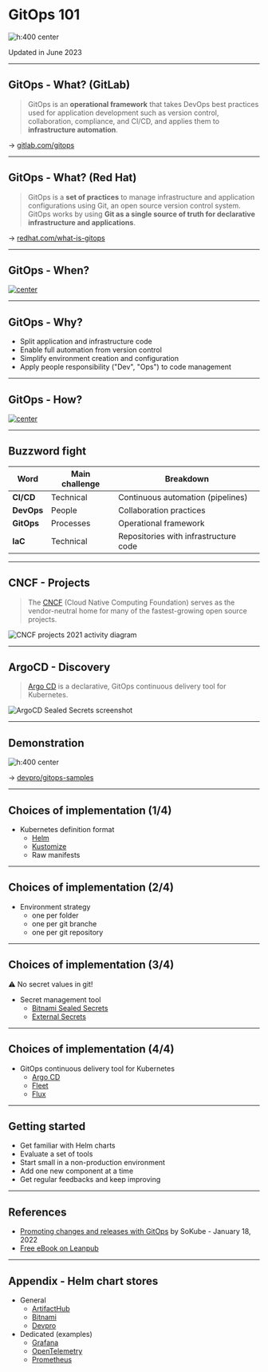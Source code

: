 <!--
paginate: false
-->

<style>
img[alt~="center"] {
  display: block;
  margin: 0 auto;
}
</style>

<!-- _class: lead -->

# GitOps 101

![h:400 center](./img/argocd.png)

Updated in June 2023

---

## GitOps - What? (GitLab)

> GitOps is an **operational framework** that takes DevOps best practices used for application development such as version control, collaboration, compliance, and CI/CD, and applies them to **infrastructure automation**.

→ [gitlab.com/gitops](https://about.gitlab.com/topics/gitops/)

---

## GitOps - What? (Red Hat)

> GitOps is a **set of practices** to manage infrastructure and application configurations using Git, an open source version control system.  
> GitOps works by using **Git as a single source of truth for declarative infrastructure and applications**.

→ [redhat.com/what-is-gitops](https://www.redhat.com/en/topics/devops/what-is-gitops)

---

## GitOps - When?

[![center](./img/Short-GitOps-Timeline-Light.png)](https://www.weave.works/technologies/gitops/)

---

## GitOps - Why?

* Split application and infrastructure code
* Enable full automation from version control
* Simplify environment creation and configuration
* Apply people responsibility ("Dev", "Ops") to code management

---

## GitOps - How?

[![center](./img/weaveworks-gitops_cd_pipeline.jpg)](https://www.weave.works/blog/gitops-high-velocity-cicd-for-kubernetes)

---

## Buzzword fight

Word       | Main challenge  | Breakdown
---------- | --------------- | -------------------------------------
**CI/CD**  | Technical       | Continuous automation (pipelines)
**DevOps** | People          | Collaboration practices
**GitOps** | Processes       | Operational framework
**IaC**    | Technical       | Repositories with infrastructure code

---

## CNCF - Projects

> The [CNCF](https://www.cncf.io/) (Cloud Native Computing Foundation) serves as the vendor-neutral home for many of the fastest-growing open source projects.

![CNCF projects 2021 activity diagram](./img/CNCF%20projects%202021%20activity.png)

---

## ArgoCD - Discovery

> [Argo CD](https://argoproj.github.io/cd/) is a declarative, GitOps continuous delivery tool for Kubernetes.

![ArgoCD Sealed Secrets screenshot](./img/ArgoCD%20Sealed%20Secrets.png)

---

## Demonstration

![h:400 center](./img/argocd-demo.png)

→ [devpro/gitops-samples](https://github.com/devpro/gitops-samples)

---

## Choices of implementation (1/4)

* Kubernetes definition format
  * [Helm](https://helm.sh/)
  * [Kustomize](https://kustomize.io/)
  * Raw manifests

---

## Choices of implementation (2/4)

* Environment strategy
  * one per folder
  * one per git branche
  * one per git repository

---

## Choices of implementation (3/4)

:warning: No secret values in git!

* Secret management tool
  * [Bitnami Sealed Secrets](https://github.com/bitnami-labs/sealed-secrets)
  * [External Secrets](https://external-secrets.io/)

---

## Choices of implementation (4/4)

* GitOps continuous delivery tool for Kubernetes
  * [Argo CD](https://argoproj.github.io/cd/)
  * [Fleet](https://fleet.rancher.io/)
  * [Flux](https://fluxcd.io/)

---

## Getting started

* Get familiar with Helm charts
* Evaluate a set of tools
* Start small in a non-production environment
* Add one new component at a time
* Get regular feedbacks and keep improving

---

## References

* [Promoting changes and releases with GitOps](https://en.sokube.ch/post/promoting-changes-and-releases-with-gitops) by SoKube - January 18, 2022
* [Free eBook on Leanpub](https://leanpub.com/gitops)

---

## Appendix - Helm chart stores

* General
  * [ArtifactHub](https://artifacthub.io/)
  * [Bitnami](https://bitnami.com/stacks/helm)
  * [Devpro](https://github.com/devpro/helm-charts)
* Dedicated (examples)
  * [Grafana](https://grafana.github.io/helm-charts/)
  * [OpenTelemetry](https://github.com/open-telemetry/opentelemetry-helm-charts)
  * [Prometheus](https://prometheus-community.github.io/helm-charts/)
